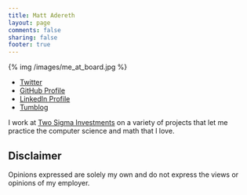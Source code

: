 ```yaml
---
title: Matt Adereth
layout: page
comments: false
sharing: false
footer: true
---
```

{% img /images/me_at_board.jpg %}

- [Twitter](https://twitter.com/adereth)
- [GitHub Profile](https://github.com/adereth)
- [LinkedIn Profile](http://www.linkedin.com/in/adereth/)
- [Tumblog](http://adereth.tumblr.com/)

I work at [Two Sigma Investments](http://www.twosigma.com/) on a variety of projects that let me practice the computer science and math that I love.

## Disclaimer

Opinions expressed are solely my own and do not express the views or opinions of my employer.
